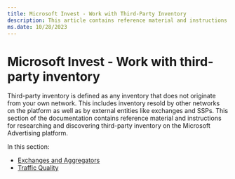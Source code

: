 ```yaml
---
title: Microsoft Invest - Work with Third-Party Inventory
description: This article contains reference material and instructions for researching and discovering third-party inventory.
ms.date: 10/28/2023
---
```


# Microsoft Invest - Work with third-party inventory

Third-party inventory is defined as any inventory that does not originate from your own network. This includes inventory resold by other
networks on the platform as well as by external entities like exchanges and SSPs. This section of the documentation contains reference material and instructions for researching and discovering third-party inventory on the Microsoft Advertising platform.

In this section:

- [Exchanges and Aggregators](exchanges-and-aggregators.md)
- [Traffic Quality](traffic-quality.md)
